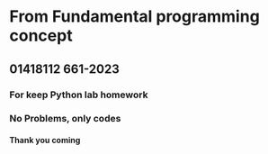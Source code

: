 # From Fundamental programming concept
## 01418112 661-2023
### For keep Python lab homework
### No Problems, only codes

#### Thank you coming
